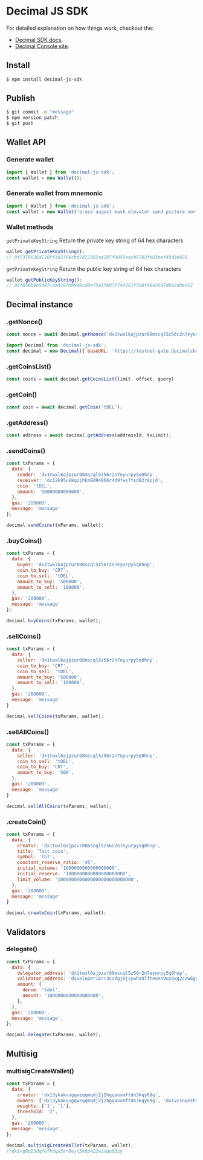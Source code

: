 # Decimal JS SDK

For detailed explanation on how things work, checkout the:

- [Decimal SDK docs](https://help.decimalchain.com/sdk/).
- [Decimal Console site](https://console.decimalchain.com/).

## Install

```bash
$ npm install decimal-js-sdk
```
## Publish

```bash
$ git commit -m "message"
$ npm version patch
$ git push
```

## Wallet API
### Generate wallet
```js
import { Wallet } from 'decimal-js-sdk';
const wallet = new Wallet();
```
### Generate wallet from mnemonic
```js
import { Wallet } from 'decimal-js-sdk';
const wallet = new Wallet('erase august mask elevator sand picture north there apple equal anchor target');
```
### Wallet methods
`getPrivateKeyString`
Return the private key string of 64 hex characters
```js
wallet.getPrivateKeyString();
// 8f7370936a728ff3d2306cbf2422382a4297f9059aecb5703fe83eef49d3e828
```
`getPrivateKeyString`
Return the public key string of 64 hex characters
```js
wallet.getPublicKeyString();
// 02f85bb9b5d87cda4197b09d0cd0ef5a1fb97f74f261f508f48a26d7dba2d0ed12
```

## Decimal instance

### .getNonce()
```js
const nonce = await decimal.getNonce('dx1twxl6ajpzur08mscql5z56r2n7eyurpy5q0hnp'); // 44
```

```js
import Decimal from 'decimal-js-sdk';
const decimal = new Decimal({ baseURL: 'https://testnet-gate.decimalchain.com/api/', chainId: 'decimal-testnet' });
```
### .getCoinsList()
```js
const coins = await decimal.getCoinsList(limit, offset, query)
```
### .getCoin()
```js
const coin = await decimal.getCoin('tDEL');
```
### .getAddress()
```js
const address = await decimal.getAddress(addressId, txLimit);
```

### .sendCoins()
```js
const txParams = {
  data: {
    sender: 'dx1twxl6ajpzur08mscql5z56r2n7eyurpy5q0hnp',
    receiver: 'dx12k95ukkqzjhkm9d94866r4d9fwx7tsd82r8pjd',
    coin: 'tDEL',
    amount: '50000000000000',
  },
  gas: '200000',
  message: 'message'
};

decimal.sendCoins(txParams, wallet);
```

### .buyCoins()
```js
const txParams = {
  data: {
    buyer: 'dx1twxl6ajpzur08mscql5z56r2n7eyurpy5q0hnp',
    coin_to_buy: 'CRT',
    coin_to_sell: 'tDEL',
    amount_to_buy: '500000',
    amount_to_sell: '100000',
  },
  gas: '200000',
  message: 'message'
};

decimal.buyCoins(txParams, wallet);
```

### .sellCoins()
```js
const txParams = {
  data: {
    seller: 'dx1twxl6ajpzur08mscql5z56r2n7eyurpy5q0hnp',
    coin_to_buy: 'CRT',
    coin_to_sell: 'tDEL',
    amount_to_buy: '500000',
    amount_to_sell: '100000',
  },
  gas: '200000',
  message: 'message'
}

decimal.sellCoins(txParams, wallet);
```

### .sellAllCoins()
```js
const txParams = {
  data: {
    seller: 'dx1twxl6ajpzur08mscql5z56r2n7eyurpy5q0hnp',
    coin_to_sell: 'tDEL',
    coin_to_buy: 'CRT',
    amount_to_buy: '500',
  },
  gas: '200000',
  message: 'message'
}

decimal.sellAllCoins(txParams, wallet);
```

### .createCoin()
```js
const txParams = {
  data: {
    creator: 'dx1twxl6ajpzur08mscql5z56r2n7eyurpy5q0hnp',
    title: 'Test coin',
    symbol: 'TST',
    constant_reserve_ratio: '45',
    initial_volume: '1000000000000000000',
    initial_reserve: '1000000000000000000000',
    limit_volume: '1000000000000000000000000000',
  },
  gas: '200000',
  message: 'message'
}

decimal.createCoin(txParams, wallet);
```

## Validators

### delegate()
```js
const txParams = {
  data: {
    delegator_address: 'dx1twxl6ajpzur08mscql5z56r2n7eyurpy5q0hnp',
    validator_address: 'dxvaloper16rr3cvdgj8jsywhx8lfteunn9uz0xg2czw6gx5',
    amount: {
      denom: 'tdel',
      amount: '1000000000000000000',
    },
  },
  gas: '200000',
  message: 'message',
};

decimal.delegate(txParams, wallet);
```

## Multisig

### multisigCreateWallet()
```js
const txParams = {
  data: {
    creator: 'dx13ykakvugqwzqqmqdj2j2hgqauxmftdn3kqy69g',
    owners: ['dx13ykakvugqwzqqmqdj2j2hgqauxmftdn3kqy69g', 'dx1vcsnqezhtnyur8vanxhhhdsj3y3t4yzum9a865'],
    weights: ['1', '1'],
    threshold: '2',
  },
  gas: '200000',
  message: 'message',
};

decimal.multisigCreateWallet(txParams, wallet);
//dx1vg9p25dqfefhdqu3ar8ejl5k0p422w2aqe93zy
```
